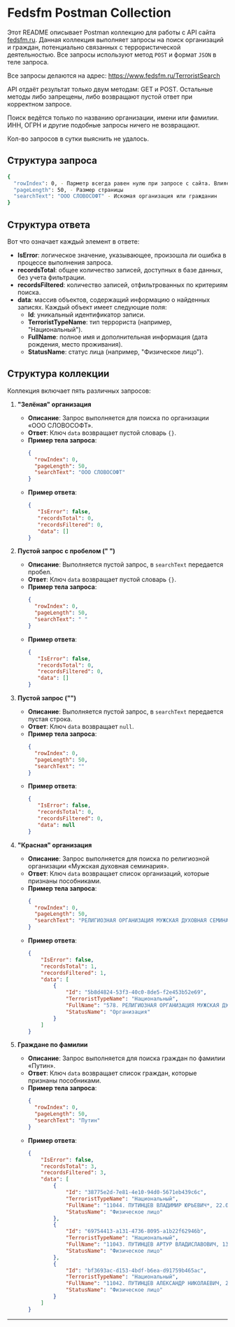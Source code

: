 # Fedsfm Postman Collection

Этот README описывает Postman коллекцию для работы с API сайта [fedsfm.ru](https://www.fedsfm.ru/documents/terr-list). Данная коллекция выполняет запросы на поиск организаций и граждан, потенциально связанных с террористической деятельностью. Все запросы используют метод `POST` и формат `JSON` в теле запроса.

Все запросы делаются на адрес: https://www.fedsfm.ru/TerroristSearch

API отдаёт результат только двум методам: GET и POST. Остальные методы либо запрещены, либо возвращают пустой ответ при корректном запросе.

Поиск ведётся только по названию организации, имени или фамилии. ИНН, ОГРН и другие подобные запросы ничего не возвращают.

Кол-во запросов в сутки выяснить не удалось.

## Структура запроса

 ```bash
 {
   "rowIndex": 0, - Парметр всегда равен нулю при запросе с сайта. Влияет на порядок отдаваемых результатов.
   "pageLength": 50, - Размер страницы
   "searchText": "ООО СЛОВОСОФТ" - Искомая организация или гражданин
 }
 ```

## Структура ответа

Вот что означает каждый элемент в ответе:

- **IsError**: логическое значение, указывающее, произошла ли ошибка в процессе выполнения запроса.
- **recordsTotal**: общее количество записей, доступных в базе данных, без учета фильтрации.
- **recordsFiltered**: количество записей, отфильтрованных по критериям поиска.
- **data**: массив объектов, содержащий информацию о найденных записях. Каждый объект имеет следующие поля:
  - **Id**: уникальный идентификатор записи.
  - **TerroristTypeName**: тип террориста (например, "Национальный").
  - **FullName**: полное имя и дополнительная информация (дата рождения, место проживания).
  - **StatusName**: статус лица (например, "Физическое лицо").


## Структура коллекции

Коллекция включает пять различных запросов:

1. **"Зелёная" организация**
   - **Описание**: Запрос выполняется для поиска по организации «ООО СЛОВОСОФТ».
   - **Ответ**: Ключ `data` возвращает пустой словарь `{}`.
   - **Пример тела запроса**:
     ```json
     {
       "rowIndex": 0,
       "pageLength": 50,
       "searchText": "ООО СЛОВОСОФТ"
     }
     ```
   - **Пример ответа**:
     ```json
     {
        "IsError": false,
        "recordsTotal": 0,
        "recordsFiltered": 0,
        "data": []
     }
     ```

2. **Пустой запрос с пробелом (" ")**
   - **Описание**: Выполняется пустой запрос, в `searchText` передается пробел.
   - **Ответ**: Ключ `data` возвращает пустой словарь `{}`.
   - **Пример тела запроса**:
     ```json
     {
       "rowIndex": 0,
       "pageLength": 50,
       "searchText": " "
     }
     ```
   - **Пример ответа**:
     ```json
     {
        "IsError": false,
        "recordsTotal": 0,
        "recordsFiltered": 0,
        "data": []
     }
     ```

3. **Пустой запрос ("")**
   - **Описание**: Выполняется пустой запрос, в `searchText` передается пустая строка.
   - **Ответ**: Ключ `data` возвращает `null`.
   - **Пример тела запроса**:
     ```json
     {
       "rowIndex": 0,
       "pageLength": 50,
       "searchText": ""
     }
     ```
   - **Пример ответа**:
     ```json
     {
        "IsError": false,
        "recordsTotal": 0,
        "recordsFiltered": 0,
        "data": null
     }
     ```

4. **"Красная" организация**
   - **Описание**: Запрос выполняется для поиска по религиозной организации «Мужская духовная семинария».
   - **Ответ**: Ключ `data` возвращает список организаций, которые признаны пособниками.
   - **Пример тела запроса**:
     ```json
     {
       "rowIndex": 0,
       "pageLength": 50,
       "searchText": "РЕЛИГИОЗНАЯ ОРГАНИЗАЦИЯ МУЖСКАЯ ДУХОВНАЯ СЕМИНАРИЯ"
     }
     ```
   - **Пример ответа**:
     ```json
     {
         "IsError": false,
         "recordsTotal": 1,
         "recordsFiltered": 1,
         "data": [
             {
                 "Id": "5b8d4824-53f3-40c0-8de5-f2e453b52e69",
                 "TerroristTypeName": "Национальный",
                 "FullName": "578. РЕЛИГИОЗНАЯ ОРГАНИЗАЦИЯ МУЖСКАЯ ДУХОВНАЯ СЕМИНАРИЯ ДУХОВНОЕ УЧРЕЖДЕНИЕ ПРОФЕССИОНАЛЬНОГО РЕЛИГИОЗНОГО ОБРАЗОВАНИЯ ДРЕВНЕРУССКОЙ ИНГЛИИСТИЧЕСКОЙ ЦЕРКВИ ПРАВОСЛАВНЫХ СТАРОВЕРОВ-ИНГЛИНГОВ , ;",
                 "StatusName": "Организация"
             }
         ]
     }
     ```

5. **Граждане по фамилии**
   - **Описание**: Запрос выполняется для поиска граждан по фамилии «Путин».
   - **Ответ**: Ключ `data` возвращает список граждан, которые признаны пособниками.
   - **Пример тела запроса**:
     ```json
     {
       "rowIndex": 0,
       "pageLength": 50,
       "searchText": "Путин"
     }
     ```
   - **Пример ответа**:
     ```json
     {
         "IsError": false,
         "recordsTotal": 3,
         "recordsFiltered": 3,
         "data": [
             {
                 "Id": "38775e2d-7e81-4e10-94d0-5671eb439c6c",
                 "TerroristTypeName": "Национальный",
                 "FullName": "11044. ПУТИНЦЕВ ВЛАДИМИР ЮРЬЕВИЧ*, 22.07.1977 г.р. , Г. ЯКУТСК;",
                 "StatusName": "Физическое лицо"
             },
             {
                 "Id": "69754413-a131-4736-8095-a1b22f62946b",
                 "TerroristTypeName": "Национальный",
                 "FullName": "11043. ПУТИНЦЕВ АРТУР ВЛАДИСЛАВОВИЧ, 13.03.1970 г.р. , Г. ЧИТА;",
                 "StatusName": "Физическое лицо"
             },
             {
                 "Id": "bf3693ac-d153-4bdf-b6ea-d91759b465ac",
                 "TerroristTypeName": "Национальный",
                 "FullName": "11042. ПУТИНЦЕВ АЛЕКСАНДР НИКОЛАЕВИЧ, 20.01.1974 г.р. , С. В-ХИЛА ШИЛКИНСКОГО РАЙОНА ЧИТИНСКОЙ ОБЛАСТИ;",
                 "StatusName": "Физическое лицо"
             }
         ]
     }
     ```

---
